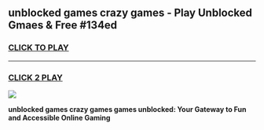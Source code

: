 
## unblocked games crazy games - Play Unblocked Gmaes & Free #134ed
<h3>
<a href="https://premium.freeplayer.one?title=unblocked_games_crazy_games&ref=01M">CLICK TO PLAY</a></h3>
<hr>

<h3>
<a href="https://premium.freeplayer.one?title=unblocked_games_crazy_games&ref=01M">CLICK 2 PLAY</a>
  
</h3>

<a href="https://premium.freeplayer.one?title=unblocked_games_crazy_games&ref=01M"><img src="https://clearcache.store/games.png"></a>


**unblocked games crazy games games unblocked: Your Gateway to Fun and Accessible Online Gaming**
